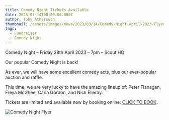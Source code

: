 ```yaml
---
title: Comedy Night Tickets Available
date: 2023-03-14T00:00:00.000Z
author: Toby Athersuch
thumbnail: /assets/images/news/2023/03/14/Comedy-Night-April-2023-Flyer-v1-1024x709.png
tags:
  - Fundraiser
  - Comedy Night
---
```


Comedy Night – Friday 28th April 2023 – 7pm – Scout HQ

Our popular Comedy Night is back!

As ever, we will have some excellent comedy acts, plus our ever-popular auction and raffle.

This time, we are very lucky to have the amazing lineup of: Peter Flanagan, Freya McGhee, Carla Gordon, and Nick Elleray.

Tickets are limited and available now by booking online: [CLICK TO BOOK](https://www.ticketsource.co.uk/1st-chertsey-scout-group/t-yaevaox).

![Comedy Night Flyer](/assets/images/news/2023/03/14/Comedy-Night-April-2023-Flyer-v1-1024x709.png)